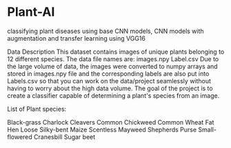 # Plant-AI
classifying plant diseases using base CNN models, CNN models with augmentation and transfer learning using VGG16

Data Description
This dataset contains images of unique plants belonging to 12 different species.
The data file names are:
images.npy
Label.csv
Due to the large volume of data, the images were converted to numpy arrays and stored in images.npy file and the corresponding labels are also put into Labels.csv so that you can work on the data/project seamlessly without having to worry about the high data volume.
The goal of the project is to create a classifier capable of determining a plant's species from an image.

List of Plant species:

Black-grass
Charlock
Cleavers
Common Chickweed
Common Wheat
Fat Hen
Loose Silky-bent
Maize
Scentless Mayweed
Shepherds Purse
Small-flowered Cranesbill
Sugar beet
